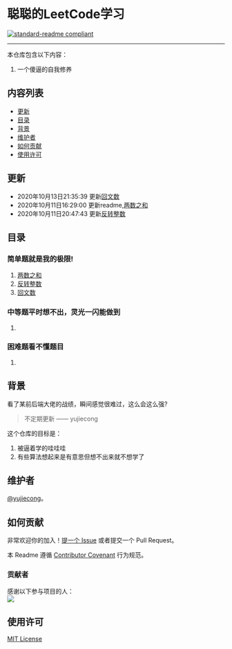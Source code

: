 # 聪聪的LeetCode学习

[![standard-readme compliant](https://img.shields.io/badge/readme%20style-standard-brightgreen.svg?style=flat-square)](https://github.com/yujiecong/yjc-LeetCode-learning)

***
本仓库包含以下内容：

1. 一个傻逼的自我修养

## 内容列表
- [更新](#更新)
- [目录](#目录)
- [背景](#背景)
- [维护者](#维护者)
- [如何贡献](#如何贡献)
- [使用许可](#使用许可)
## 更新
- 2020年10月13日21:35:39 更新[回文数](./Easy/palindrome-number)
- 2020年10月11日16:29:00 更新readme,[两数之和](./Easy/two-sum)
- 2020年10月11日20:47:43 更新[反转整数](./Easy/reverse-integer)
## 目录
### 简单题就是我的极限!
1. [两数之和](./Easy/two-sum)
2. [反转整数](./Easy/reverse-integer)
3. [回文数](./Easy/palindrome-number)
### 中等题平时想不出，灵光一闪能做到
1. 
### 困难题看不懂题目
1. 
## 背景
看了某前后端大佬的战绩，瞬间感觉很难过，这么会这么强?
> 不定期更新
—— yujiecong

这个仓库的目标是：

1. 被逼着学的哇哇哇
2. 有些算法想起来是有意思但想不出来就不想学了


## 维护者

[@yujiecong](https://github.com/yujiecong)。

## 如何贡献

非常欢迎你的加入！[提一个 Issue](https://github.com/yujiecong/yjc-LeetCode-learning/issues/new) 或者提交一个 Pull Request。


本 Readme 遵循 [Contributor Covenant](http://contributor-covenant.org/version/1/3/0/) 行为规范。

### 贡献者

感谢以下参与项目的人：  
<a href="graphs/contributors"><img src="https://avatars2.githubusercontent.com/u/44287052?s=60&amp;v=4" /></a>


## 使用许可
[MIT License](https://github.com/yujiecong/yjc-LeetCode-learning/blob/master/LICENSE)
